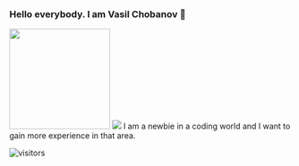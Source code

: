 ### Hello everybody. I am Vasil Chobanov 👋

<img height="180em" src="https://github-readme-stats.vercel.app/api?username=vaskochobanov&show_icons=true&hide_border=true&&count_private=true&include_all_commits=true" />
<img src="https://github-readme-stats.vercel.app/api/top-langs/?username=vaskochobanov&theme=<THEME_NAME>" />
I am a newbie in a coding world and I want to gain more experience in that area.

![visitors](https://visitor-badge.glitch.me/badge?page_id=vaskochobanov)

<!--
**vaskochobanov/vaskochobanov** is a ✨ _special_ ✨ repository because its `README.md` (this file) appears on your GitHub profile.

Here are some ideas to get you started:

- 🔭 I’m currently working on ...
- 🌱 I’m currently learning ...
- 👯 I’m looking to collaborate on ...
- 🤔 I’m looking for help with ...
- 💬 Ask me about ...
- 📫 How to reach me: ...
- 😄 Pronouns: ...
- ⚡ Fun fact: ...
-->
